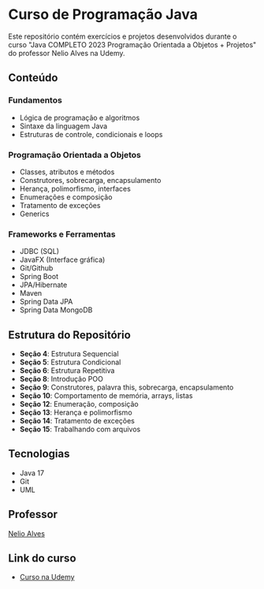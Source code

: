 # Curso de Programação Java

Este repositório contém exercícios e projetos desenvolvidos durante o curso "Java COMPLETO 2023 Programação Orientada a Objetos + Projetos" do professor Nelio Alves na Udemy.

## Conteúdo

### Fundamentos
- Lógica de programação e algoritmos
- Sintaxe da linguagem Java
- Estruturas de controle, condicionais e loops

### Programação Orientada a Objetos
- Classes, atributos e métodos
- Construtores, sobrecarga, encapsulamento
- Herança, polimorfismo, interfaces
- Enumerações e composição
- Tratamento de exceções
- Generics

### Frameworks e Ferramentas
- JDBC (SQL)
- JavaFX (Interface gráfica)
- Git/Github
- Spring Boot
- JPA/Hibernate
- Maven
- Spring Data JPA
- Spring Data MongoDB

## Estrutura do Repositório

- **Seção 4**: Estrutura Sequencial
- **Seção 5**: Estrutura Condicional
- **Seção 6**: Estrutura Repetitiva
- **Seção 8**: Introdução POO
- **Seção 9**: Construtores, palavra this, sobrecarga, encapsulamento
- **Seção 10**: Comportamento de memória, arrays, listas
- **Seção 12**: Enumeração, composição
- **Seção 13**: Herança e polimorfismo
- **Seção 14**: Tratamento de exceções
- **Seção 15**: Trabalhando com arquivos

## Tecnologias 

- Java 17
- Git
- UML

## Professor

[Nelio Alves](https://github.com/acenelio)

## Link do curso

- [Curso na Udemy](https://www.udemy.com/course/java-curso-completo/)

